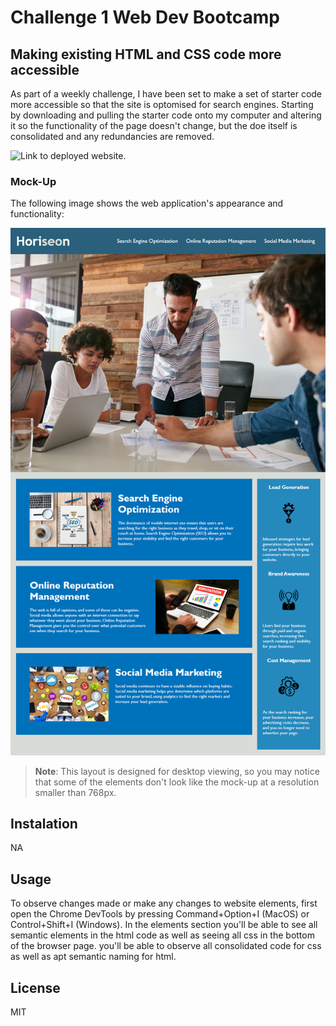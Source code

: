 # Challenge 1 Web Dev Bootcamp

## Making existing HTML and CSS code more accessible
 
As part of a weekly challenge, I have been set to make a set of starter code more accessible so that the site is optomised for search engines. Starting by downloading and pulling the starter code onto my computer and altering it so the functionality of the page doesn't change, but the doe itself is consolidated and any redundancies are removed.

![Link to deployed website.](https://alecerf01.github.io/Challenge-1/)

### Mock-Up

The following image shows the web application's appearance and functionality:

![The Horiseon webpage includes a navigation bar, a header image, and cards with text and images at the bottom of the page.](Assets/01-html-css-git-challenge-demo.png)

> **Note**: This layout is designed for desktop viewing, so you may notice that some of the elements don't look like the mock-up at a resolution smaller than 768px.

## Instalation

NA

## Usage

To observe changes made or make any changes to website elements, first open the Chrome DevTools by pressing Command+Option+I (MacOS) or Control+Shift+I (Windows). In the elements section you'll be able to see all semantic elements in the html code as well as seeing all css in the bottom of the browser page. you'll be able to observe all consolidated code for css as well as apt semantic naming for html.

## License

MIT
